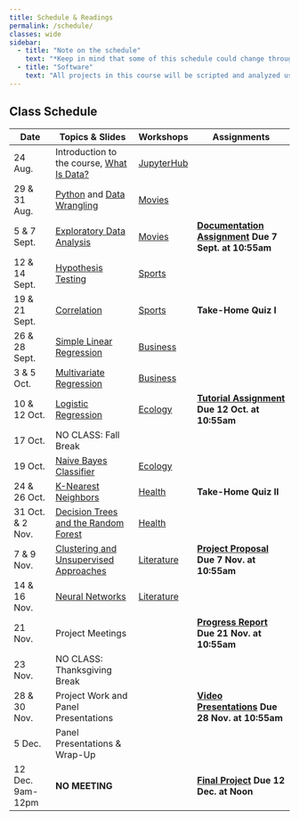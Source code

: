 ```yaml
---
title: Schedule & Readings
permalink: /schedule/
classes: wide
sidebar:
  - title: "Note on the schedule"
    text: "*Keep in mind that some of this schedule could change throughout the semester. However, if anything changes I'll update this page, and I'll be sure to give you plenty of advance notice.*"
  - title: "Software"
    text: "All projects in this course will be scripted and analyzed using Python, an open source programming language and environment. Specifically, we will be using Jupyter Lab as our programming environment. **No previous experience with Python, statistical software packages, or computer programming is required.**"
---
```


## Class Schedule

Date|Topics & Slides|Workshops|Assignments
--|---|---|---
24 Aug.|Introduction to the course, [What Is Data?](/CIS241/slides/whatisdata)|[JupyterHub](/CIS241/jupyterhub)|
29 & 31 Aug.|[Python](/CIS241/slides/pythonbasics) and [Data Wrangling](/CIS241/slides/wrangling)|[Movies](/CIS241/resources/01_movies1.ipynb)|
5 & 7 Sept.|[Exploratory Data Analysis](/CIS241/slides/eda)|[Movies](/CIS241/resources/01_movies2.ipynb)|**[Documentation Assignment](/CIS241/assignments/documentation) Due 7 Sept. at 10:55am**
12 & 14 Sept.|[Hypothesis Testing](/CIS241/slides/hypothesis)|[Sports](/CIS241/resources/02_tennis1.ipynb)|
19 & 21 Sept.|[Correlation](/CIS241/slides/correlation)|[Sports](/CIS241/resources/02_tennis2.ipynb)|**Take-Home Quiz I**
26 & 28 Sept.|[Simple Linear Regression](/CIS241/slides/regression)|[Business](/CIS241/resources/03_airbnb1.ipynb)|
3 & 5 Oct.|[Multivariate Regression](/CIS241/slides/multiple)|[Business](/CIS241/resources/03_airbnb2.ipynb)
10 & 12 Oct.|[Logistic Regression](/CIS241/slides/logit)|[Ecology](/CIS241/resources/04_trees1.ipynb)|**[Tutorial Assignment](/CIS241/assignments/tutorial/) Due 12 Oct. at 10:55am**
17 Oct.|NO CLASS: Fall Break
19 Oct.|[Naive Bayes Classifier](/CIS241/slides/naivebayes)|[Ecology](/CIS241/resources/04_trees2.ipynb)|
24 & 26 Oct.|[K-Nearest Neighbors](/CIS241/slides/knn)|[Health](/CIS241/resources/05_health1.ipynb)|**Take-Home Quiz II**
31 Oct. & 2 Nov.|[Decision Trees and the Random Forest](/CIS241/slides/randomforest)|[Health](/CIS241/resources/05_health2.ipynb)|
7 & 9 Nov.|[Clustering and Unsupervised Approaches](/CIS241/slides/clustering)|[Literature](/CIS241/resources/06_lit1.ipynb)|**[Project Proposal](/CIS241/assignments/project-proposal/) Due 7 Nov. at 10:55am**
14 & 16 Nov.|[Neural Networks](/CIS241/slides/neuralnetworks)|[Literature](/CIS241/resources/06_lit2.ipynb)
21 Nov.|Project Meetings||**[Progress Report](/CIS241/assignments/progress-report) Due 21 Nov. at 10:55am**
23 Nov.|NO CLASS: Thanksgiving Break
28 & 30 Nov.|Project Work and Panel Presentations||**[Video Presentations](/CIS241/assignments/presentation/) Due 28 Nov. at 10:55am**
5 Dec.|Panel Presentations & Wrap-Up||
12 Dec. 9am-12pm|**NO MEETING**||**[Final Project](/CIS241/assignments/final-report) Due 12 Dec. at Noon**
